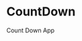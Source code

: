 # CountDown
 Count Down App
       
                       
                                                                                                                   
                                                                                                    
                                                                                                
                                                                                        
                                                                      
                                                
                              
                    
    
  
   
